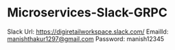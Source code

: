 # Microservices-Slack-GRPC

Slack Url: https://digiretailworkspace.slack.com/
EmailId: manishthakur1297@gmail.com
Password: manish12345
